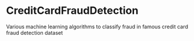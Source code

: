 # CreditCardFraudDetection
Various machine learning algorithms to classify fraud in famous credit card fraud detection dataset
